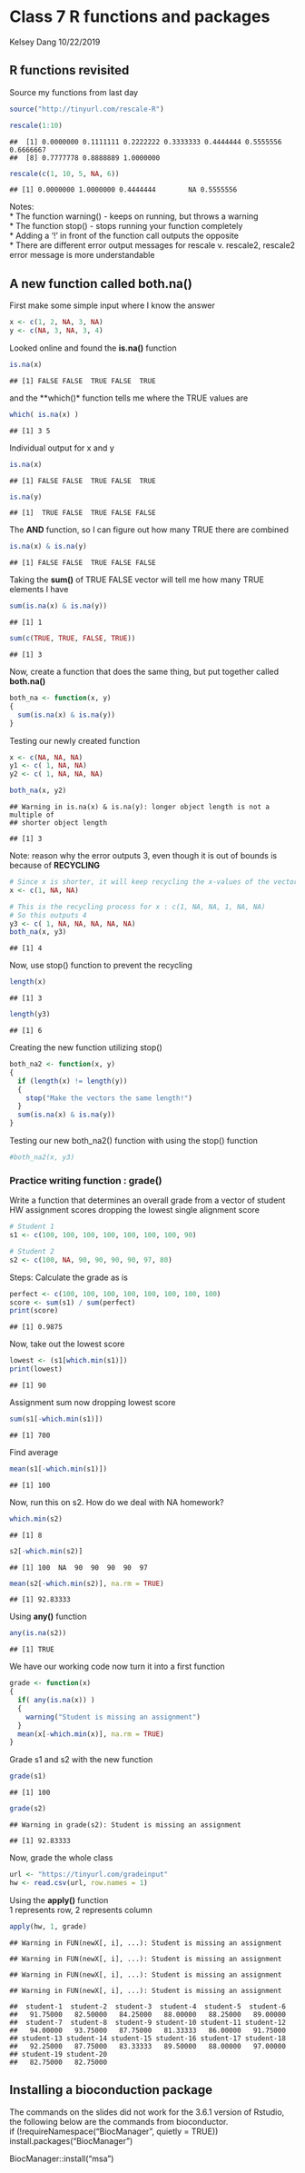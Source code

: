 Class 7 R functions and packages
================
Kelsey Dang
10/22/2019

## R functions revisited

Source my functions from last day

``` r
source("http://tinyurl.com/rescale-R")
```

``` r
rescale(1:10)
```

    ##  [1] 0.0000000 0.1111111 0.2222222 0.3333333 0.4444444 0.5555556 0.6666667
    ##  [8] 0.7777778 0.8888889 1.0000000

``` r
rescale(c(1, 10, 5, NA, 6))
```

    ## [1] 0.0000000 1.0000000 0.4444444        NA 0.5555556

Notes:  
\* The function warning() - keeps on running, but throws a warning  
\* The function stop() - stops running your function completely  
\* Adding a ‘\!’ in front of the function call outputs the opposite  
\* There are different error output messages for rescale v. rescale2,
rescale2 error message is more understandable

## A new function called **both.na()**

First make some simple input where I know the answer

``` r
x <- c(1, 2, NA, 3, NA)
y <- c(NA, 3, NA, 3, 4)
```

Looked online and found the **is.na()** function

``` r
is.na(x)
```

    ## [1] FALSE FALSE  TRUE FALSE  TRUE

and the \*\*which()\* function tells me where the TRUE values are

``` r
which( is.na(x) )
```

    ## [1] 3 5

Individual output for x and y

``` r
is.na(x)
```

    ## [1] FALSE FALSE  TRUE FALSE  TRUE

``` r
is.na(y)
```

    ## [1]  TRUE FALSE  TRUE FALSE FALSE

The **AND** function, so I can figure out how many TRUE there are
combined

``` r
is.na(x) & is.na(y)
```

    ## [1] FALSE FALSE  TRUE FALSE FALSE

Taking the **sum()** of TRUE FALSE vector will tell me how many TRUE
elements I have

``` r
sum(is.na(x) & is.na(y))
```

    ## [1] 1

``` r
sum(c(TRUE, TRUE, FALSE, TRUE))
```

    ## [1] 3

Now, create a function that does the same thing, but put together called
**both.na()**

``` r
both_na <- function(x, y)
{
  sum(is.na(x) & is.na(y))
}
```

Testing our newly created function

``` r
x <- c(NA, NA, NA)
y1 <- c( 1, NA, NA)
y2 <- c( 1, NA, NA, NA)
```

``` r
both_na(x, y2)
```

    ## Warning in is.na(x) & is.na(y): longer object length is not a multiple of
    ## shorter object length

    ## [1] 3

Note: reason why the error outputs 3, even though it is out of bounds is
because of **RECYCLING**

``` r
# Since x is shorter, it will keep recycling the x-values of the vector until it reaches all of the length of vector y
x <- c(1, NA, NA)

# This is the recycling process for x : c(1, NA, NA, 1, NA, NA)
# So this outputs 4
y3 <- c( 1, NA, NA, NA, NA, NA)
both_na(x, y3)
```

    ## [1] 4

Now, use stop() function to prevent the recycling

``` r
length(x)
```

    ## [1] 3

``` r
length(y3)
```

    ## [1] 6

Creating the new function utilizing stop()

``` r
both_na2 <- function(x, y)
{
  if (length(x) != length(y))
  {
    stop("Make the vectors the same length!")
  }
  sum(is.na(x) & is.na(y))
}
```

Testing our new both\_na2() function with using the stop() function

``` r
#both_na2(x, y3)
```

### Practice writing function : grade()

Write a function that determines an overall grade from a vector of
student HW assignment scores dropping the lowest single alignment score

``` r
# Student 1
s1 <- c(100, 100, 100, 100, 100, 100, 100, 90)

# Student 2
s2 <- c(100, NA, 90, 90, 90, 90, 97, 80)
```

Steps: Calculate the grade as is

``` r
perfect <- c(100, 100, 100, 100, 100, 100, 100, 100)
score <- sum(s1) / sum(perfect)
print(score)
```

    ## [1] 0.9875

Now, take out the lowest score

``` r
lowest <- (s1[which.min(s1)])
print(lowest)
```

    ## [1] 90

Assignment sum now dropping lowest score

``` r
sum(s1[-which.min(s1)])
```

    ## [1] 700

Find average

``` r
mean(s1[-which.min(s1)])
```

    ## [1] 100

Now, run this on s2. How do we deal with NA homework?

``` r
which.min(s2)
```

    ## [1] 8

``` r
s2[-which.min(s2)]
```

    ## [1] 100  NA  90  90  90  90  97

``` r
mean(s2[-which.min(s2)], na.rm = TRUE)
```

    ## [1] 92.83333

Using **any()** function

``` r
any(is.na(s2))
```

    ## [1] TRUE

We have our working code now turn it into a first function

``` r
grade <- function(x)
{
  if( any(is.na(x)) )
  {
    warning("Student is missing an assignment")
  }
  mean(x[-which.min(x)], na.rm = TRUE)
}
```

Grade s1 and s2 with the new function

``` r
grade(s1)
```

    ## [1] 100

``` r
grade(s2)
```

    ## Warning in grade(s2): Student is missing an assignment

    ## [1] 92.83333

Now, grade the whole class

``` r
url <- "https://tinyurl.com/gradeinput"
hw <- read.csv(url, row.names = 1)
```

Using the **apply()** function  
1 represents row, 2 represents column

``` r
apply(hw, 1, grade)
```

    ## Warning in FUN(newX[, i], ...): Student is missing an assignment
    
    ## Warning in FUN(newX[, i], ...): Student is missing an assignment
    
    ## Warning in FUN(newX[, i], ...): Student is missing an assignment
    
    ## Warning in FUN(newX[, i], ...): Student is missing an assignment

    ##  student-1  student-2  student-3  student-4  student-5  student-6 
    ##   91.75000   82.50000   84.25000   88.00000   88.25000   89.00000 
    ##  student-7  student-8  student-9 student-10 student-11 student-12 
    ##   94.00000   93.75000   87.75000   81.33333   86.00000   91.75000 
    ## student-13 student-14 student-15 student-16 student-17 student-18 
    ##   92.25000   87.75000   83.33333   89.50000   88.00000   97.00000 
    ## student-19 student-20 
    ##   82.75000   82.75000

## Installing a bioconduction package

The commands on the slides did not work for the 3.6.1 version of
Rstudio, the following below are the commands from bioconductor.  
if (\!requireNamespace(“BiocManager”, quietly = TRUE))
install.packages(“BiocManager”)

BiocManager::install(“msa”)
